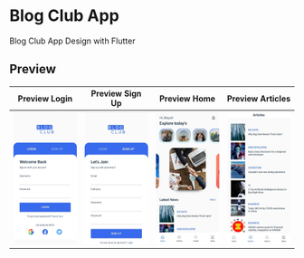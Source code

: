 # Blog Club App

Blog Club App Design with Flutter

## Preview 

| Preview Login | Preview Sign Up | Preview Home | Preview Articles |
| ----------- | ----------- | -----------  | ----------- |
|![Preview App!](https://raw.githubusercontent.com/btrianurdin/blog-club-ui/main/preview-1.jpeg)| ![Preview App!](https://raw.githubusercontent.com/btrianurdin/blog-club-ui/main/preview-2.jpeg) | ![Preview App!](https://raw.githubusercontent.com/btrianurdin/blog-club-ui/main/preview-3.jpeg) | ![Preview App!](https://raw.githubusercontent.com/btrianurdin/blog-club-ui/main/preview-4.jpeg) |

